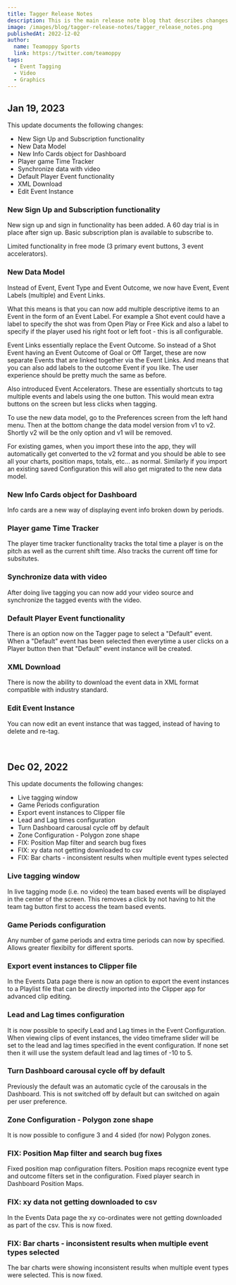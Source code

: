 ```yaml
---
title: Tagger Release Notes
description: This is the main release note blog that describes changes that are made in the Tagger application.
image: /images/blog/tagger-release-notes/tagger_release_notes.png
publishedAt: 2022-12-02
author:
  name: Teamoppy Sports
  link: https://twitter.com/teamoppy
tags:
  - Event Tagging
  - Video
  - Graphics
---
```


## Jan 19, 2023

This update documents the following changes:
- New Sign Up and Subscription functionality
- New Data Model
- New Info Cards object for Dashboard
- Player game Time Tracker
- Synchronize data with video
- Default Player Event functionality
- XML Download
- Edit Event Instance

### New Sign Up and Subscription functionality

New sign up and sign in functionality has been added. A 60 day trial is in place after sign up. Basic subscription plan is available to subscribe to. 

Limited functionality in free mode (3 primary event buttons, 3 event accelerators).

### New Data Model

Instead of Event, Event Type and Event Outcome, we now have Event, Event Labels (multiple) and Event Links.

What this means is that you can now add multiple descriptive items to an Event in the form of an Event Label. For example a Shot event could have a label to specify the shot was from Open Play or Free Kick and also a label to specify if the player used his right foot or left foot - this is all configurable.

Event Links essentially replace the Event Outcome. So instead of a Shot Event having an Event Outcome of Goal or Off Target, these are now separate Events that are linked together via the Event Links. And means that you can also add labels to the outcome Event if you like. The user experience should be pretty much the same as before.

Also introduced Event Accelerators. These are essentially shortcuts to tag multiple events and labels using the one button. This would mean extra buttons on the screen but less clicks when tagging.

To use the new data model, go to the Preferences screen from the left hand menu. Then at the bottom change the data model version from v1 to v2. Shortly v2 will be the only option and v1 will be removed.

For existing games, when you import these into the app, they will automatically get converted to the v2 format and you should be able to see all your charts, position maps, totals, etc... as normal. Similarly if you import an existing saved Configuration this will also get migrated to the new data model.


### New Info Cards object for Dashboard

Info cards are a new way of displaying event info broken down by periods.

### Player game Time Tracker

The player time tracker functionality tracks the total time a player is on the pitch as well as the current shift time. Also tracks the current off time for subsitutes.

### Synchronize data with video

After doing live tagging you can now add your video source and synchronize the tagged events with the video.

### Default Player Event functionality

There is an option now on the Tagger page to select a "Default" event. When a "Default" event has been selected then everytime a user clicks on a Player button then that "Default" event instance will be created.

### XML Download

There is now the ability to download the event data in XML format compatible with industry standard.

### Edit Event Instance

You can now edit an event instance that was tagged, instead of having to delete and re-tag.

<br/>

## Dec 02, 2022

This update documents  the following changes:
- Live tagging window
- Game Periods configuration
- Export event instances to Clipper file
- Lead and Lag times configuration
- Turn Dashboard carousal cycle off by default
- Zone Configuration - Polygon zone shape
- FIX: Position Map filter and search bug fixes
- FIX: xy data not getting downloaded to csv
- FIX: Bar charts - inconsistent results when multiple event types selected

### Live tagging window

In live tagging mode (i.e. no video) the team based events will be displayed in the center of the screen. This removes a click by not having to hit the team tag button first to access the team based events. 

### Game Periods configuration

Any number of game periods and extra time periods can now by specified. Allows greater flexibilty for different sports.

### Export event instances to Clipper file

In the Events Data page there is now an option to export the event instances to a Playlist file that can be directly imported into the Clipper app for advanced clip editing.

### Lead and Lag times configuration

It is now possible to specify Lead and Lag times in the Event Configuration. When viewing clips of event instances, the video timeframe slider will be set to the lead and lag times specified in the event configuration.
If none set then it will use the system default lead and lag times of -10 to 5.

### Turn Dashboard carousal cycle off by default

Previously the default was an automatic cycle of the carousals in the Dashboard. This is not switched off by default but can switched on again per user preference.

### Zone Configuration - Polygon zone shape

It is now possible to configure 3 and 4 sided (for now) Polygon zones. 

### FIX: Position Map filter and search bug fixes

Fixed position map configuration filters. Position maps recognize event type and outcome filters set in the configuration.
Fixed player search in Dashboard Position Maps.

### FIX: xy data not getting downloaded to csv

In the Events Data page the xy co-ordinates were not getting downloaded as part of the csv. This is now fixed.

### FIX: Bar charts - inconsistent results when multiple event types selected

The bar charts were showing inconsistent results when multiple event types were selected. This is now fixed.